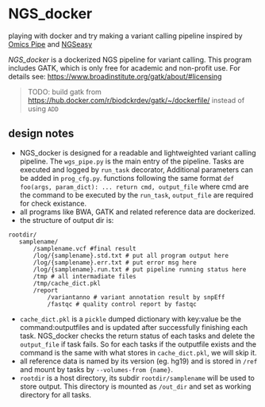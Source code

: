 # NGS_docker
playing with docker and try making a variant calling pipeline
inspired by [Omics Pipe](http://pythonhosted.org/omics_pipe/) and [NGSeasy](https://github.com/KHP-Informatics/ngseasy)

*NGS_docker* is a dockerized NGS pipeline for variant calling. This program includes GATK, which is only free for academic and non-profit use. For details see: https://www.broadinstitute.org/gatk/about/#licensing

> TODO: build gatk from https://hub.docker.com/r/biodckrdev/gatk/~/dockerfile/ instead of using `ADD`

## design notes
* NGS_docker is designed for a readable and lightweighted variant calling pipeline. The `wgs_pipe.py` is the main entry of the pipeline. Tasks are executed and logged by `run_task` decorator,  Additional parameters can be added in `prog_cfg.py`. functions following the same format `def foo(args, param_dict): ... return cmd, output_file` where cmd are the command to be executed by the `run_task`, `output_file` are required for check existance.
* all programs like BWA, GATK and related reference data are dockerized.
* the structure of output dir is:
```
rootdir/
   samplename/
       /samplename.vcf #final result
       /log/{samplename}.std.txt # put all program output here
       /log/{samplename}.err.txt # put error msg here
       /log/{samplename}.run.txt # put pipeline running status here
       /tmp # all intermadiate files
       /tmp/cache_dict.pkl 
       /report 
           /variantanno # variant annotation result by snpEff
           /fastqc # quality control report by fastqc
```
* `cache_dict.pkl` is a `pickle` dumped dictionary with key:value be the command:outputfiles and is updated after successfully finishing each task. NGS_docker checks the return status of each tasks and delete the `output_file` if task fails. So for each tasks if the outputfile exists and the command is the same with what stores in `cache_dict.pkl`, we will skip it.
* all reference data is named by its version (eg. hg19) and is stored in `/ref` and mount by tasks by `--volumes-from {name}`.
* `rootdir` is a host directory, its subdir `rootdir/samplename` will be used to store output. This directory is mounted as `/out_dir` and set as working directory for all tasks.